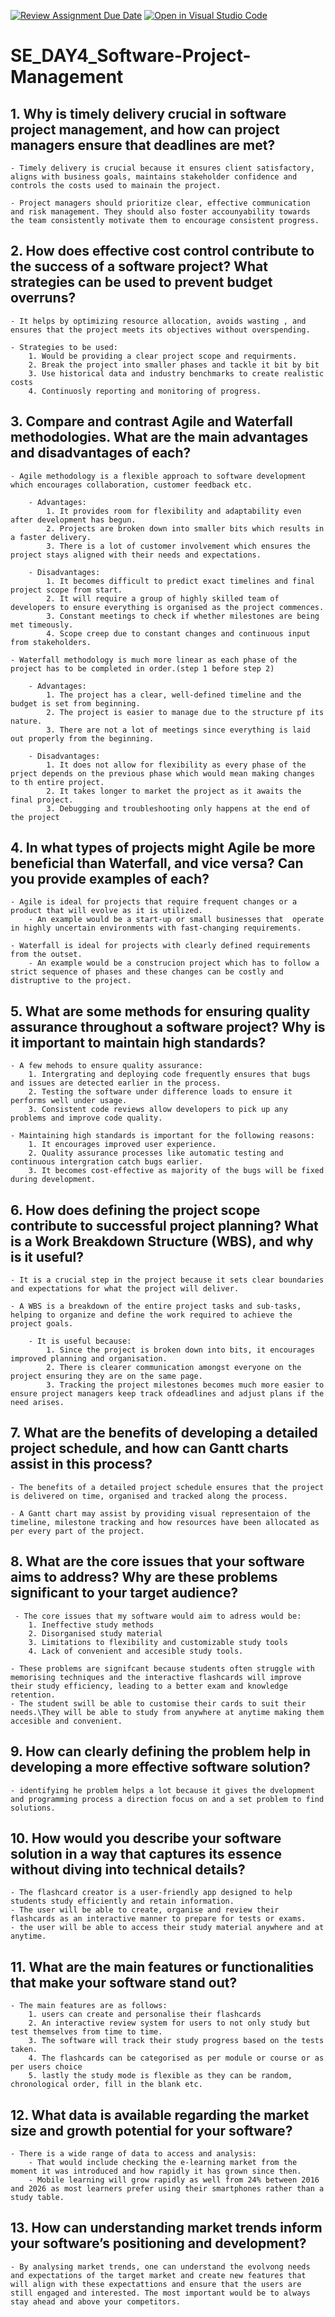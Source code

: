 [![Review Assignment Due Date](https://classroom.github.com/assets/deadline-readme-button-22041afd0340ce965d47ae6ef1cefeee28c7c493a6346c4f15d667ab976d596c.svg)](https://classroom.github.com/a/9pw6JKcu)
[![Open in Visual Studio Code](https://classroom.github.com/assets/open-in-vscode-2e0aaae1b6195c2367325f4f02e2d04e9abb55f0b24a779b69b11b9e10269abc.svg)](https://classroom.github.com/online_ide?assignment_repo_id=18696543&assignment_repo_type=AssignmentRepo)
# SE_DAY4_Software-Project-Management
## 1. Why is timely delivery crucial in software project management, and how can project managers ensure that deadlines are met?
    - Timely delivery is crucial because it ensures client satisfactory, aligns with business goals, maintains stakeholder confidence and controls the costs used to mainain the project.

    - Project managers should prioritize clear, effective communication and risk management. They should also foster accounyability towards the team consistently motivate them to encourage consistent progress.

## 2. How does effective cost control contribute to the success of a software project? What strategies can be used to prevent budget overruns?

    - It helps by optimizing resource allocation, avoids wasting , and ensures that the project meets its objectives without overspending.

    - Strategies to be used:
        1. Would be providing a clear project scope and requirments.
        2. Break the project into smaller phases and tackle it bit by bit
        3. Use historical data and industry benchmarks to create realistic costs
        4. Continuosly reporting and monitoring of progress.

## 3. Compare and contrast Agile and Waterfall methodologies. What are the main advantages and disadvantages of each?

    - Agile methodology is a flexible approach to software development which encourages collaboration, customer feedback etc.

        - Advantages:
            1. It provides room for flexibility and adaptability even after development has begun.
            2. Projects are broken down into smaller bits which results in a faster delivery.
            3. There is a lot of customer involvement which ensures the project stays aligned with their needs and expectations.

        - Disadvantages:
            1. It becomes difficult to predict exact timelines and final project scope from start.
            2. It will require a group of highly skilled team of developers to ensure everything is organised as the project commences.
            3. Constant meetings to check if whether milestones are being met timeously.
            4. Scope creep due to constant changes and continuous input  from stakeholders.

    - Waterfall methodology is much more linear as each phase of the project has to be completed in order.(step 1 before step 2)

        - Advantages:
            1. The project has a clear, well-defined timeline and the budget is set from beginning.
            2. The project is easier to manage due to the structure pf its nature.
            3. There are not a lot of meetings since everything is laid out properly from the beginning.
            
        - Disadvantages:
            1. It does not allow for flexibility as every phase of the prject depends on the previous phase which would mean making changes to th entire project.
            2. It takes longer to market the project as it awaits the final project.
            3. Debugging and troubleshooting only happens at the end of the project

## 4. In what types of projects might Agile be more beneficial than Waterfall, and vice versa? Can you provide examples of each?

    - Agile is ideal for projects that require frequent changes or a product that will evolve as it is utilized.
        - An example would be a start-up or small businesses that  operate in highly uncertain environments with fast-changing requirements.

    - Waterfall is ideal for projects with clearly defined requirements from the outset.
        - An example would be a construcion project which has to follow a strict sequence of phases and these changes can be costly and distruptive to the project.


## 5. What are some methods for ensuring quality assurance throughout a software project? Why is it important to maintain high standards?

    - A few mehods to ensure quality assurance:
        1. Intergrating and deploying code frequently ensures that bugs and issues are detected earlier in the process.
        2. Testing the software under difference loads to ensure it performs well under usage.
        3. Consistent code reviews allow developers to pick up any problems and improve code quality.

    - Maintaining high standards is important for the following reasons:
        1. It encourages improved user experience.
        2. Quality assurance processes like automatic testing and continuous intergration catch bugs earlier.
        3. It becomes cost-effective as majority of the bugs will be fixed during development.

## 6. How does defining the project scope contribute to successful project planning? What is a Work Breakdown Structure (WBS), and why is it useful?

    - It is a crucial step in the project because it sets clear boundaries and expectations for what the project will deliver.

    - A WBS is a breakdown of the entire project tasks and sub-tasks, helping to organize and define the work required to achieve the project goals.

        - It is useful because:
            1. Since the project is broken down into bits, it encourages improved planning and organisation.
            2. There is clearer communication amongst everyone on the project ensuring they are on the same page.
            3. Tracking the project milestones becomes much more easier to ensure project managers keep track ofdeadlines and adjust plans if the need arises.

## 7. What are the benefits of developing a detailed project schedule, and how can Gantt charts assist in this process?

    - The benefits of a detailed project schedule ensures that the project is delivered on time, organised and tracked along the process.

    - A Gantt chart may assist by providing visual representaion of the timeline, milestone tracking and how resources have been allocated as per every part of the project.

## 8. What are the core issues that your software aims to address? Why are these problems significant to your target audience?

     - The core issues that my software would aim to adress would be:
        1. Ineffective study methods
        2. Disorganised study material
        3. Limitations to flexibility and customizable study tools
        4. Lack of convenient and accesible study tools.

    - These problems are signifcant because students often struggle with memorising techniques and the interactive flashcards will improve their study efficiency, leading to a better exam and knowledge retention.
    - The student swill be able to customise their cards to suit their needs.\They will be able to study from anywhere at anytime making them accesible and convenient.

## 9. How can clearly defining the problem help in developing a more effective software solution?

    - identifying he problem helps a lot because it gives the dvelopment and programming process a direction focus on and a set problem to find solutions.

## 10. How would you describe your software solution in a way that captures its essence without diving into technical details?

    - The flashcard creator is a user-friendly app designed to help students study efficiently and retain information.
    - The user will be able to create, organise and review their flashcards as an interactive manner to prepare for tests or exams.
    - the user will be able to access their study material anywhere and at anytime.
     
## 11. What are the main features or functionalities that make your software stand out?

    - The main features are as follows:
        1. users can create and personalise their flashcards
        2. An interactive review system for users to not only study but test themselves from time to time.
        3. The software will track their study progress based on the tests taken.
        4. The flashcards can be categorised as per module or course or as per users choice
        5. lastly the study mode is flexible as they can be random, chronological order, fill in the blank etc.

## 12. What data is available regarding the market size and growth potential for your software?
    
    - There is a wide range of data to access and analysis:
        - That would include checking the e-learning market from the moment it was introduced and how rapidly it has grown since then.
        - Mobile learning will grow rapidly as well from 24% between 2016 and 2026 as most learners prefer using their smartphones rather than a study table.

## 13. How can understanding market trends inform your software’s positioning and development?

    - By analysing market trends, one can understand the evolvong needs and expectations of the target market and create new features that will align with these expectattions and ensure that the users are still engaged and interested. The most important would be to always stay ahead and above your competitors.

